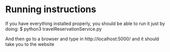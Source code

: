 # Running instructions

If you have everything installed properly, you should be able to run it just by doing:
$ python3 travelReservationService.py

And then go to a browser and type in http://localhost:5000/ and it should take you to the website
